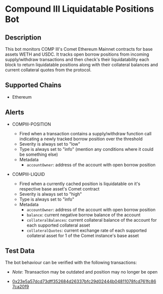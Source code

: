# Compound III Liquidatable Positions Bot

## Description

This bot monitors COMP III's Comet Ethereum Mainnet contracts for base assets WETH and USDC. It tracks open borrow positions from incoming supply/withdraw transactions and then check's their liquidatability each block to return liquidatable positions along with their collateral balances and current collateral quotes from the protocol.

## Supported Chains

- Ethereum

## Alerts

- COMPIII-POSITION
  - Fired when a transaction contains a supply/withdraw function call indicating a newly tracked borrow position over the threshold
  - Severity is always set to "low"
  - Type is always set to "info" (mention any conditions where it could be something else)
  - Metadata
    - `accountOwner`: address of the account with open borrow position

- COMPIII-LIQUID
  - Fired when a currently cached position is liquidatable on it's respective base asset's Comet contract
  - Severity is always set to "high"
  - Type is always set to "info"
  - Metadata
    - `accountOwner`: address of the account with open borrow position
    - `balance`: current negative borrow balance of the account
    - `collateralBalances`: current collateral balance of the account for each supported collateral asset
    - `collateralQuotes`: current exchange rate of each supported collateral asset for 1 of the Comet instance's base asset

## Test Data

The bot behaviour can be verified with the following transactions:
- _Note_: Ttransaction may be outdated and position may no longer be open

- [0x23e5a57dcd73dff352684d26337bfc29d02444b04811078fcd761fc867ca20f9](https://etherscan.io/tx/0x23e5a57dcd73dff352684d26337bfc29d02444b04811078fcd761fc867ca20f9)
